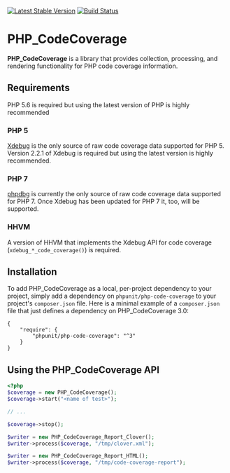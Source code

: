 [![Latest Stable Version](https://poser.pugx.org/phpunit/php-code-coverage/v/stable.png)](https://packagist.org/packages/phpunit/php-code-coverage)
[![Build Status](https://travis-ci.org/sebastianbergmann/php-code-coverage.svg?branch=master)](https://travis-ci.org/sebastianbergmann/php-code-coverage)

# PHP_CodeCoverage

**PHP_CodeCoverage** is a library that provides collection, processing, and rendering functionality for PHP code coverage information.

## Requirements

PHP 5.6 is required but using the latest version of PHP is highly recommended

### PHP 5

[Xdebug](http://xdebug.org/) is the only source of raw code coverage data supported for PHP 5. Version 2.2.1 of Xdebug is required but using the latest version is highly recommended.

### PHP 7

[phpdbg](http://phpdbg.com/docs) is currently the only source of raw code coverage data supported for PHP 7. Once Xdebug has been updated for PHP 7 it, too, will be supported.

### HHVM

A version of HHVM that implements the Xdebug API for code coverage (`xdebug_*_code_coverage()`) is required.

## Installation

To add PHP_CodeCoverage as a local, per-project dependency to your project, simply add a dependency on `phpunit/php-code-coverage` to your project's `composer.json` file. Here is a minimal example of a `composer.json` file that just defines a dependency on PHP_CodeCoverage 3.0:

    {
        "require": {
            "phpunit/php-code-coverage": "^3"
        }
    }

## Using the PHP_CodeCoverage API

```php
<?php
$coverage = new PHP_CodeCoverage();
$coverage->start("<name of test>");

// ...

$coverage->stop();

$writer = new PHP_CodeCoverage_Report_Clover();
$writer->process($coverage, "/tmp/clover.xml");

$writer = new PHP_CodeCoverage_Report_HTML();
$writer->process($coverage, "/tmp/code-coverage-report");
```

